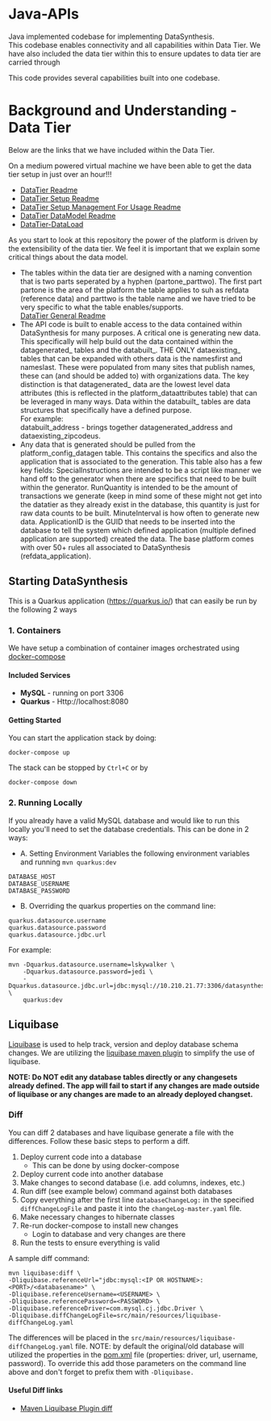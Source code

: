 # Java-APIs
Java implemented codebase for implementing DataSynthesis.  
This codebase enables connectivity and all capabilities within Data Tier. We have also included the data tier within this to ensure updates to data tier are carried through

This code provides several capabilities built into one codebase.

# Background and Understanding - Data Tier
Below are the links that we have included within the Data Tier.

On a medium powered virtual machine we have been able to get the data tier setup in just over an hour!!!

* [DataTier Readme](https://github.com/RedHat-Healthcare/DataSynthesis/blob/master/DataTier/README.md)
* [DataTier Setup Readme](https://github.com/RedHat-Healthcare/DataSynthesis/blob/master/DataTier/DataSynthesis-DataTier-Setup.md)
* [DataTier Setup Management For Usage Readme](https://github.com/RedHat-Healthcare/DataSynthesis/blob/master/DataTier/DataSynthesis-DataTier-PlatformSetupMgmt.md)
* [DataTier DataModel Readme](https://github.com/RedHat-Healthcare/DataSynthesis/blob/master/DataTier/DataSynthesis-DataTier-DataModel.md)
* [DataTier-DataLoad](https://github.com/RedHat-Healthcare/DataSynthesis/blob/master/DataTier/DataTier-DataLoad.md)

As you start to look at this repository the power of the platform is driven by the extensibility of the data tier. We feel it
is important that we explain some critical things about the data model.

* The tables within the data tier are designed with a naming convention that is two parts seperated by a hyphen (partone_parttwo).
The first part partone is the area of the platform the table applies to suh as refdata (reference data) and parttwo is the table name
and we have tried to be very specific to what the table enables/supports. <br>
[DataTier General Readme](https://github.com/RedHat-Healthcare/DataSynthesis/blob/master/DataTier/DataSynthesis-DataTier-General.md)
* The API code is built to enable access to the data contained within DataSynthesis for many purposes. A critical one is
generating new data. This specifically will help build out the data contained within the datagenerated_ tables and the databuilt_.
THE ONLY dataexisting_ tables that can be expanded with others data is the namesfirst and nameslast. These were populated from many sites
that publish names, these can (and should be added to) with organizations data. The key distinction is that datagenerated_ data
are the lowest level data attributes (this is reflected in the platform_dataattributes table) that can be leveraged in many ways. Data within the databuilt_ tables are data structures that specifically have a defined purpose.
<br>For example: <br>
databuilt_address - brings together datagenerated_address and dataexisting_zipcodeus.
* Any data that is generated should be pulled from the platform_config_datagen table. This contains the specifics and also the
application that is associated to the generation. This table also has a few key fields: SpecialInstructions are intended
to be a script like manner we hand off to the generator when there are specifics that need to be built within the generator.
RunQuantity is intended to be the amount of transactions we generate (keep in mind some of these might not get into the datatier
as they already exist in the database, this quantity is just for raw data counts to be built. MinuteInterval is how often to generate new data.
ApplicationID is the GUID that needs to be inserted into the database to tell the system which defined application (multiple defined application are supported) created the data.
The base platform comes with over 50+ rules all associated to DataSynthesis (refdata_application).

## Starting DataSynthesis
This is a Quarkus application (https://quarkus.io/) that can easily be run by the following 2 ways

### 1. Containers
We have setup a combination of container images orchestrated using [docker-compose](https://docs.docker.com/compose/install/)

#### Included Services
* **MySQL** - running on port 3306
* **Quarkus** - Http://localhost:8080

#### Getting Started
You can start the application stack by doing:
```
docker-compose up
```
The stack can be stopped by `Ctrl+C` or by
```
docker-compose down
```

### 2. Running Locally
If you already have a valid MySQL database and would like to run this locally you'll need to set the database credentials.  This can be done in 2 ways:
* A. Setting Environment Variables the following environment variables and running `mvn quarkus:dev`
```
DATABASE_HOST
DATABASE_USERNAME
DATABASE_PASSWORD
```
* B. Overriding the quarkus properties on the command line:
```
quarkus.datasource.username
quarkus.datasource.password
quarkus.datasource.jdbc.url
```

For example:
```
mvn -Dquarkus.datasource.username=lskywalker \
    -Dquarkus.datasource.password=jedi \
    -Dquarkus.datasource.jdbc.url=jdbc:mysql://10.210.21.77:3306/datasynthesis \
    quarkus:dev
``` 

## Liquibase
[Liquibase](https://www.liquibase.com/) is used to help track, version and deploy database schema changes.  We are utilizing the [liquibase maven plugin](https://docs.liquibase.com/tools-integrations/maven/home.html) to simplify the use of liquibase.

**NOTE:  Do NOT edit any database tables directly or any changesets already defined.  The app will fail to start if any changes are made outside of liquibase or any changes are made to an already deployed changset.**

### Diff
You can diff 2 databases and have liquibase generate a file with the differences.  Follow these basic steps to perform a diff.
1.  Deploy current code into a database
      -  This can be done by using docker-compose
2.  Deploy current code into another database
3.  Make changes to second database (i.e. add columns, indexes, etc.)
4.  Run diff (see example below) command against both databases
5.  Copy everything after the first line `databaseChangeLog:` in the specified `diffChangeLogFile` and paste it into the `changeLog-master.yaml` file.
6.  Make necessary changes to hibernate classes
7.  Re-run docker-compose to install new changes
      - Login to database and very changes are there
8.  Run the tests to ensure everything is valid

A sample diff command:
```
mvn liquibase:diff \
-Dliquibase.referenceUrl="jdbc:mysql:<IP OR HOSTNAME>:<PORT>/<databasename>" \
-Dliquibase.referenceUsername=<USERNAME> \
-Dliquibase.referencePassword=<PASSWORD> \
-Dliquibase.referenceDriver=com.mysql.cj.jdbc.Driver \
-Dliquibase.diffChangeLogFile=src/main/resources/liquibase-diffChangeLog.yaml
```
The differences will be placed in the `src/main/resources/liquibase-diffChangeLog.yaml` file.
NOTE:  by default the original/old database will utilized the properties in the [pom.xml](pom.xml) file (properties: driver, url, username, password).  To override this add those parameters on the command line above and don't forget to prefix them with `-Dliquibase.`

#### Useful Diff links
- [Maven Liquibase Plugin diff](https://docs.liquibase.com/tools-integrations/maven/commands/maven-diff.html)
